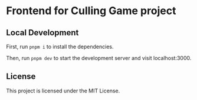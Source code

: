 # Frontend for Culling Game project

## Local Development

First, run `pnpm i` to install the dependencies.

Then, run `pnpm dev` to start the development server and visit localhost:3000.


## License

This project is licensed under the MIT License.
